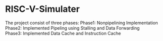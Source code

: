 # RISC-V-Simulater
The project consist of three phases:
Phase1: Nonpipelining Implementation
Phase2: Implemented Pipeling using Stalling and Data Forwarding  
Phase3: Implemented Data Cache and Instruction Cache
